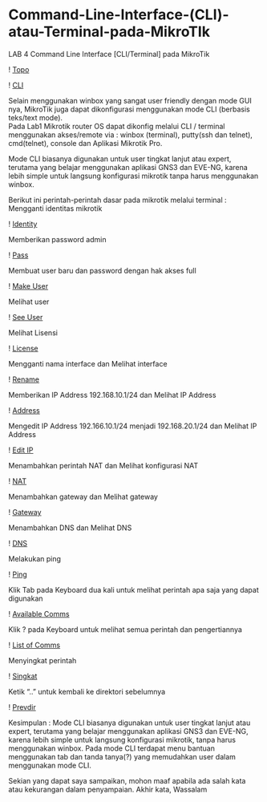 # Command-Line-Interface-(CLI)-atau-Terminal-pada-MikroTIk

LAB 4
Command Line Interface [CLI/Terminal] pada MikroTik

! [Topo](Topo.png) 

! [CLI](CLI.png)

Selain menggunakan winbox yang sangat user friendly dengan mode GUI nya, MikroTik juga dapat dikonfigurasi menggunakan mode CLI (berbasis teks/text mode).\
Pada Lab1 Mikrotik router OS dapat dikonfig melalui CLI / terminal menggunakan akses/remote via : winbox (terminal), putty(ssh dan telnet), cmd(telnet), console dan Aplikasi Mikrotik Pro.  

Mode CLI biasanya digunakan untuk user tingkat lanjut atau expert, terutama yang belajar menggunakan aplikasi GNS3 dan EVE-NG, karena lebih simple untuk langsung konfigurasi mikrotik tanpa harus menggunakan winbox.

Berikut ini perintah-perintah dasar pada mikrotik melalui terminal  :
Mengganti identitas mikrotik

! [Identity](Identity.png)

Memberikan password admin

! [Pass](Pass.png)

Membuat user baru dan password dengan hak akses full

! [Make User](Make%20User.png)

Melihat user

! [See User](See%20User.png)

Melihat Lisensi

! [License](License.png)

Mengganti nama interface dan Melihat interface

! [Rename](Rename.png)

Memberikan IP Address 192.168.10.1/24 dan Melihat IP Address

! [Address](Address.png)

Mengedit IP Address 192.166.10.1/24 menjadi 192.168.20.1/24 dan Melihat IP Address

! [Edit IP](Edit%20IP.png)

Menambahkan perintah NAT dan Melihat konfigurasi NAT

! [NAT](NAT.png)

Menambahkan gateway dan Melihat gateway

! [Gateway](Gateway.png)

Menambahkan DNS dan Melihat DNS 

! [DNS](DNS.png)

Melakukan ping

! [Ping](Ping.png)

Klik Tab pada Keyboard dua kali untuk melihat perintah apa saja yang dapat digunakan

! [Available Comms](Available%20Comms.png)

Klik ? pada Keyboard untuk melihat semua perintah dan pengertiannya

! [List of Comms](List%20of%20Comms.png)

Menyingkat perintah

! [Singkat](Singkat.png)

Ketik “..” untuk kembali ke direktori sebelumnya

! [Prevdir](Prevdir.png)


Kesimpulan : 
Mode CLI biasanya digunakan untuk user tingkat lanjut atau expert, terutama yang belajar menggunakan aplikasi GNS3 dan EVE-NG, karena lebih simple untuk langsung konfigurasi mikrotik, tanpa harus menggunakan winbox.
Pada mode CLI terdapat menu bantuan menggunakan tab dan tanda tanya(?) yang memudahkan user dalam menggunakan mode CLI.

Sekian yang dapat saya sampaikan, mohon maaf apabila ada salah kata atau kekurangan dalam penyampaian. Akhir kata, Wassalam
